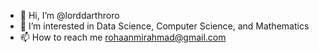 - 👋 Hi, I’m @lorddarthroro
- 👀 I’m interested in Data Science, Computer Science, and Mathematics
- 📫 How to reach me rohaanmirahmad@gmail.com

<!---
lorddarthroro/lorddarthroro is a ✨ special ✨ repository because its `README.md` (this file) appears on your GitHub profile.
You can click the Preview link to take a look at your changes.
--->
